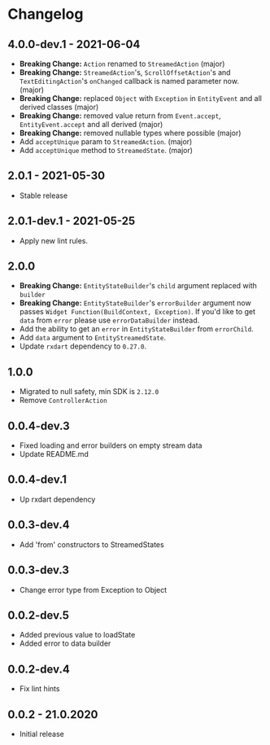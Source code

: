 # Changelog

## 4.0.0-dev.1 - 2021-06-04

* **Breaking Change:** `Action` renamed to `StreamedAction` (major)
* **Breaking Change:** `StreamedAction`'s, `ScrollOffsetAction`'s and `TextEditingAction`'s `onChanged` callback is named parameter now. (major)
* **Breaking Change:** replaced `Object` with `Exception` in `EntityEvent` and all derived classes (major)
* **Breaking Change:** removed value return from `Event.accept`, `EntityEvent.accept` and all derived (major)
* **Breaking Change:** removed nullable types where possible (major)
* Add `acceptUnique` param to `StreamedAction`. (major)
* Add `acceptUnique` method to `StreamedState`. (major)

## 2.0.1 - 2021-05-30

* Stable release

## 2.0.1-dev.1 - 2021-05-25

* Apply new lint rules.

## 2.0.0

* **Breaking Change:** `EntityStateBuilder`'s `child` argument replaced with `builder`
* **Breaking Change:** `EntityStateBuilder`'s `errorBuilder` argument now passes `Widget Function(BuildContext, Exception)`. If you'd like to get `data` from `error` please use `errorDataBuilder` instead.
* Add the ability to get an `error` in `EntityStateBuilder` from `errorChild`.
* Add `data` argument to `EntityStreamedState`.
* Update `rxdart` dependency to `0.27.0`.

## 1.0.0

* Migrated to null safety, min SDK is `2.12.0`
* Remove `ControllerAction`

## 0.0.4-dev.3

* Fixed loading and error builders on empty stream data
* Update README.md

## 0.0.4-dev.1

* Up rxdart dependency

## 0.0.3-dev.4
  
* Add 'from' constructors to StreamedStates

## 0.0.3-dev.3

* Change error type from Exception to Object

## 0.0.2-dev.5

* Added previous value to loadState
* Added error to data builder

## 0.0.2-dev.4

* Fix lint hints

## 0.0.2 - 21.0.2020

* Initial release
